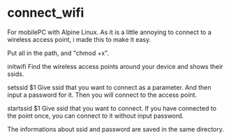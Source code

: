 # connect_wifi
For mobilePC with Alpine Linux. As it is a little annoying to connect to a wireless access point, i made this to make it easy.

Put all in the path, and "chmod +x".

initwifi
Find the wireless access points around your device and shows their ssids.

setssid $1
Give ssid that you want to connect as a parameter.
And then input a password for it.
Then you will connect to the access point.

startssid $1
Give ssid that you want to connect.
If you have connected to the point once, you can connect to it without input password.


The informations about ssid and password are saved in the same directory.
